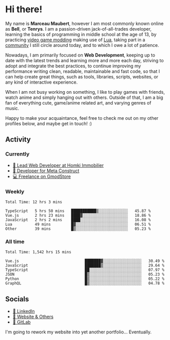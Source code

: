 # Hi there!

My name is **Marceau Maubert**, however I am most commonly known online as **Bell**, or **Tenrys**. I am a passion-driven jack-of-all-trades developer, learning the basics of programming in middle school at the age of 13, by practicing [video game modding](https://garrysmod.com) making use of [Lua](https://lua.org), taking part in a [community](https://metastruct.net) I still circle around today, and to which I owe a lot of patience.

Nowadays, I am primarily focused on **Web Development**, keeping up to date with the latest trends and learning more and more each day, striving to adopt  and integrate the best practices, to continue improving my performance writing clean, readable, maintainable and fast code, so that I can help create great things, such as tools, libraries, scripts, websites, or any kind of interactive experience.

When I am not busy working on something, I like to play games with friends, watch anime and simply hanging out with others. Outside of that, I am a big fan of everything cute, game/anime related art, and varying genres of music.

Happy to make your acquaintance, feel free to check me out on my other profiles below, and maybe get in touch! :)

## Activity

### Currently

- [🏢 Lead Web Developer at Homki Immobilier](https://homki-immobilier.com)
- [🎈 Developer for Meta Construct](https://metastruct.net)
- [💻 Freelance on GmodStore](https://www.gmodstore.com/users/Tenrys)

### Weekly
<!--START_SECTION:wakaWeekly-->

```text
Total Time: 12 hrs 3 mins

TypeScript   5 hrs 50 mins   ███████████▒░░░░░░░░░░░░░   45.87 %
Vue.js       2 hrs 23 mins   ████▓░░░░░░░░░░░░░░░░░░░░   18.86 %
JavaScript   2 hrs 2 mins    ████░░░░░░░░░░░░░░░░░░░░░   16.08 %
Lua          49 mins         █▓░░░░░░░░░░░░░░░░░░░░░░░   06.51 %
Other        39 mins         █▒░░░░░░░░░░░░░░░░░░░░░░░   05.23 %
```

<!--END_SECTION:wakaWeekly-->

### All time
<!--START_SECTION:wakaTotal-->

```text
Total Time: 1,542 hrs 15 mins

Vue.js                             ███████▓░░░░░░░░░░░░░░░░░   30.49 %
JavaScript                         ███████▒░░░░░░░░░░░░░░░░░   29.64 %
TypeScript                         ██░░░░░░░░░░░░░░░░░░░░░░░   07.97 %
JSON                               █▒░░░░░░░░░░░░░░░░░░░░░░░   05.23 %
Python                             █▒░░░░░░░░░░░░░░░░░░░░░░░   05.22 %
GraphQL                            █▒░░░░░░░░░░░░░░░░░░░░░░░   04.78 %
```

<!--END_SECTION:wakaTotal-->

## Socials

- [👔 LinkedIn](https://www.linkedin.com/in/marceau-maubert)
- [🔗 Website & Others](https://bell.moe)
- [🦊 GitLab](https://gitlab.com/Tenrys)

I'm going to rework my website into yet another portfolio... Eventually.

